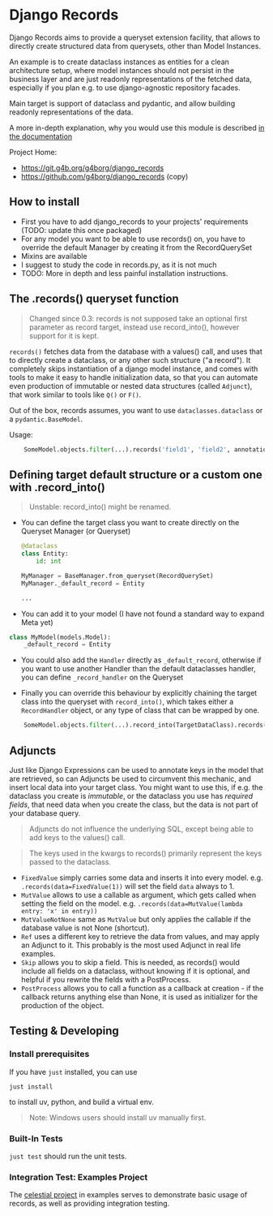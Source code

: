 # Django Records

Django Records aims to provide a queryset extension facility, that allows to directly create structured data from querysets, other than Model Instances.

An example is to create dataclass instances as entities for a clean architecture setup, where model instances should not persist in the business layer and are just readonly representations of the fetched data, especially if you plan e.g. to use django-agnostic repository facades.

Main target is support of dataclass and pydantic, and allow building readonly representations of the data.

A more in-depth explanation, why you would use this module is described [in the documentation](./docs/clean_architecture.md)

Project Home:

- https://git.g4b.org/g4borg/django_records
- https://github.com/g4borg/django_records (copy)

## How to install

- First you have to add django_records to your projects' requirements (TODO: update this once packaged)
- For any model you want to be able to use records() on, you have to override the default Manager by creating it from the RecordQuerySet
- Mixins are available
- I suggest to study the code in records.py, as it is not much
- TODO: More in depth and less painful installation instructions.

## The .records() queryset function

> Changed since 0.3: records is not supposed take an optional first parameter as record target, instead use record_into(), however support for it is kept.

`records()` fetches data from the database with a values() call, and uses that to directly create a dataclass, or any other such structure ("a record").
It completely skips instantiation of a django model instance, and comes with tools to make it easy to handle initialization data, so that you can automate even production of immutable or nested data structures (called `Adjunct`), that work similar to tools like `Q()` or `F()`.

Out of the box, records assumes, you want to use `dataclasses.dataclass` or a `pydantic.BaseModel`.

Usage:

```python
    SomeModel.objects.filter(...).records('field1', 'field2', annotation=F(...), adjunct=Adjunct(...))
```

## Defining target default structure or a custom one with .record_into()

> Unstable: record_into() might be renamed.

- You can define the target class you want to create directly on the Queryset Manager (or Queryset)

  ```python
  @dataclass
  class Entity:
      id: int

  MyManager = BaseManager.from_queryset(RecordQuerySet)
  MyManager._default_record = Entity

  ...
  ```

- You can add it to your model (I have not found a standard way to expand Meta yet)

```python
class MyModel(models.Model):
    _default_record = Entity
```

- You could also add the `Handler` directly as `_default_record`, otherwise if you want to use another Handler than the default dataclasses handler, you can define `_record_handler` on the Queryset

- Finally you can override this behaviour by explicitly chaining the target class into the queryset with `record_into()`, which takes either a `RecordHandler` object, or any type of class that can be wrapped by one.

```python
    SomeModel.objects.filter(...).record_into(TargetDataClass).records('field1', 'field2')
```

## Adjuncts

Just like Django Expressions can be used to annotate keys in the model that are retrieved, so can Adjuncts be used to circumvent this mechanic, and insert local data into your target class. You might want to use this, if e.g. the dataclass you create is _immutable_, or the dataclass you use has _required fields_, that need data when you create the class, but the data is not part of your database query.

> Adjuncts do not influence the underlying SQL, except being able to add keys to the values() call.

> The keys used in the kwargs to records() primarily represent the keys passed to the dataclass.

- `FixedValue` simply carries some data and inserts it into every model. e.g. `.records(data=FixedValue(1))` will set the field `data` always to 1.
- `MutValue` allows to use a callable as argument, which gets called when setting the field on the model. e.g. `.records(data=MutValue(lambda entry: 'x' in entry))`
- `MutValueNotNone` same as `MutValue` but only applies the callable if the database value is not None (shortcut).
- `Ref` uses a different key to retrieve the data from values, and may apply an Adjunct to it. This probably is the most used Adjunct in real life examples.
- `Skip` allows you to skip a field. This is needed, as records() would include all fields on a dataclass, without knowing if it is optional, and helpful if you rewrite the fields with a PostProcess.
- `PostProcess` allows you to call a function as a callback at creation - if the callback returns anything else than None, it is used as initializer for the production of the object.

## Testing & Developing

### Install prerequisites

If you have `just` installed, you can use

`just install`

to install uv, python, and build a virtual env.

> Note: Windows users should install uv manually first.

### Built-In Tests

`just test` should run the unit tests.

### Integration Test: Examples Project

The [celestial project](examples/celestials/README.md) in examples serves to demonstrate basic usage of records, as well as providing integration testing.
